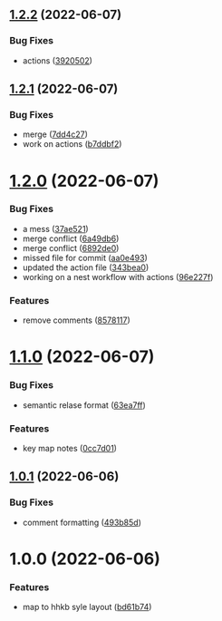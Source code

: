 ## [1.2.2](https://github.com/harrisonde/zmk-nice/compare/v1.2.1...v1.2.2) (2022-06-07)


### Bug Fixes

* actions ([3920502](https://github.com/harrisonde/zmk-nice/commit/392050286c2001585899dff11e549db7cf5777de))

## [1.2.1](https://github.com/harrisonde/zmk-nice/compare/v1.2.0...v1.2.1) (2022-06-07)


### Bug Fixes

* merge ([7dd4c27](https://github.com/harrisonde/zmk-nice/commit/7dd4c27a07b51798fe2e4f451506fb6c2d547966))
* work on actions ([b7ddbf2](https://github.com/harrisonde/zmk-nice/commit/b7ddbf2fe6c280ee1c7cfbada76cc4c671178cf1))

# [1.2.0](https://github.com/harrisonde/zmk-nice/compare/v1.1.0...v1.2.0) (2022-06-07)


### Bug Fixes

* a mess ([37ae521](https://github.com/harrisonde/zmk-nice/commit/37ae52136201c169fbb3240914ac5e0797675ae1))
* merge conflict ([6a49db6](https://github.com/harrisonde/zmk-nice/commit/6a49db6eaa6cdcdd42dfa67aa74124ada035c466))
* merge conflict ([6892de0](https://github.com/harrisonde/zmk-nice/commit/6892de0d70da25e8a8fdd988c8e157eb73726eb6))
* missed file for commit ([aa0e493](https://github.com/harrisonde/zmk-nice/commit/aa0e493a5089cd2255f939ed09a2d9c8ffe77e61))
* updated the action file ([343bea0](https://github.com/harrisonde/zmk-nice/commit/343bea0cfa7cee1406b0fd680a7db393cf4c0f1f))
* working on a nest workflow with actions ([96e227f](https://github.com/harrisonde/zmk-nice/commit/96e227fbd82927e3693f33512443fafe9e0979be))


### Features

* remove comments ([8578117](https://github.com/harrisonde/zmk-nice/commit/8578117edd980ec06fdd919c1ffa052af54d33aa))

# [1.1.0](https://github.com/harrisonde/zmk-nice/compare/v1.0.1...v1.1.0) (2022-06-07)


### Bug Fixes

* semantic relase format ([63ea7ff](https://github.com/harrisonde/zmk-nice/commit/63ea7ff2542b6f04cde1b7062b1ae9ee01467f07))


### Features

* key map notes ([0cc7d01](https://github.com/harrisonde/zmk-nice/commit/0cc7d014cd48b0a2e048541a3c6d8ae576869c43))

## [1.0.1](https://github.com/harrisonde/zmk-nice/compare/v1.0.0...v1.0.1) (2022-06-06)


### Bug Fixes

* comment formatting ([493b85d](https://github.com/harrisonde/zmk-nice/commit/493b85d6d1300b859e9d0f33a7046f5fb905b2ea))

# 1.0.0 (2022-06-06)


### Features

* map to hhkb syle layout ([bd61b74](https://github.com/harrisonde/zmk-nice/commit/bd61b74f89a61dc2bbf507db37ee859bc036882c))
